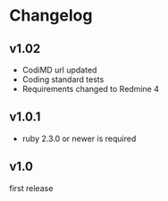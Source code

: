 Changelog
=========

v1.02
------

- CodiMD url updated
- Coding standard tests
- Requirements changed to Redmine 4

v1.0.1
------

- ruby 2.3.0 or newer is required

v1.0
----

first release
